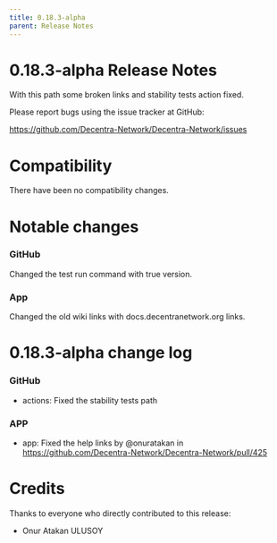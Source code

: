 ```yaml
---
title: 0.18.3-alpha
parent: Release Notes
---
```


0.18.3-alpha Release Notes
====================

With this path some broken links and stability tests action fixed.

Please report bugs using the issue tracker at GitHub:

  <https://github.com/Decentra-Network/Decentra-Network/issues>

Compatibility
==============

There have been no compatibility changes.

Notable changes
===============

### GitHub
Changed the test run command with true version.

### App
Changed the old wiki links with docs.decentranetwork.org links.


0.18.3-alpha change log
=================

### GitHub
* actions: Fixed the stability tests path

### APP
* app: Fixed the help links by @onuratakan in https://github.com/Decentra-Network/Decentra-Network/pull/425

Credits
=======

Thanks to everyone who directly contributed to this release:

- Onur Atakan ULUSOY